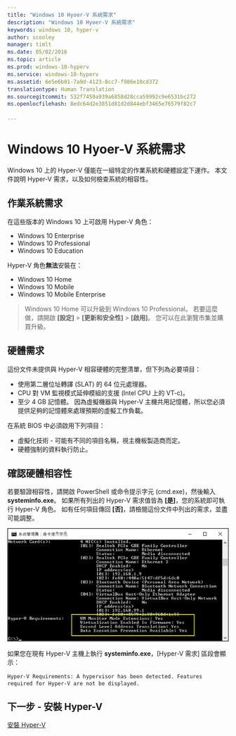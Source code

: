 ```yaml
---
title: "Windows 10 Hyoer-V 系統需求"
description: "Windows 10 Hyoer-V 系統需求"
keywords: windows 10, hyper-v
author: scooley
manager: timlt
ms.date: 05/02/2016
ms.topic: article
ms.prod: windows-10-hyperv
ms.service: windows-10-hyperv
ms.assetid: 6e5e6b01-7a9d-4123-8cc7-f986e10cd372
translationtype: Human Translation
ms.sourcegitcommit: 532f7459a939a6858d28cca59992c9e6531bc272
ms.openlocfilehash: 8edc64d2e3851d81d2d844ebf3465e76579f82c7

---
```


# Windows 10 Hyoer-V 系統需求

Windows 10 上的 Hyper-V 僅能在一組特定的作業系統和硬體設定下運作。 本文件說明 Hyper-V 需求，以及如何檢查系統的相容性。

## 作業系統需求

在這些版本的 Windows 10 上可啟用 Hyper-V 角色：

- Windows 10 Enterprise
- Windows 10 Professional
- Windows 10 Education

Hyper-V 角色**無法**安裝在：

- Windows 10 Home
- Windows 10 Mobile
- Windows 10 Mobile Enterprise

>Windows 10 Home 可以升級到 Windows 10 Professional。 若要這麼做，請開啟 **[設定]** > **[更新和安全性]** > **[啟用]**。 您可以在此瀏覽市集並購買升級。

## 硬體需求

這份文件未提供與 Hyper-V 相容硬體的完整清單，但下列為必要項目：
    
- 使用第二層位址轉譯 (SLAT) 的 64 位元處理器。
- CPU 對 VM 監視模式延伸模組的支援 (Intel CPU 上的 VT-c)。
- 至少 4 GB 記憶體。 因為虛擬機器與 Hyper-V 主機共用記憶體，所以您必須提供足夠的記憶體來處理預期的虛擬工作負載。

在系統 BIOS 中必須啟用下列項目：
- 虛擬化技術 - 可能有不同的項目名稱，視主機板製造商而定。
- 硬體強制的資料執行防止。

## 確認硬體相容性

若要驗證相容性，請開啟 PowerShell 或命令提示字元 (cmd.exe)，然後輸入 **systeminfo.exe**。 如果所有列出的 Hyper-V 需求值皆為 **[是]**，您的系統即可執行 Hyper-V 角色。 如有任何項目傳回 **[否]**，請檢閱這份文件中列出的需求，並盡可能調整。

![](media/SystemInfo_upd.png)

如果您在現有 Hyper-V 主機上執行 **systeminfo.exe**，[Hyper-V 需求] 區段會顯示：

```
Hyper-V Requirements: A hypervisor has been detected. Features required for Hyper-V are not be displayed.
```

## 下一步 - 安裝 Hyper-V
[安裝 Hyper-V](walkthrough_install.md)



<!--HONumber=Jul16_HO2-->


